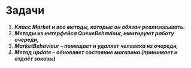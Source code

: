 # Задачи #
1. __*Класс Market и все методы, которые он обязан реализовывать.*__
2. __*Методы из интерфейса QueueBehaviour, имитируют работу очереди,*__
3. __*MarketBehaviour – помещает и удаляет человека из очереди,*__ 
4. __*Метод update – обновляет состояние магазина (принимает и отдаёт заказы)*__

